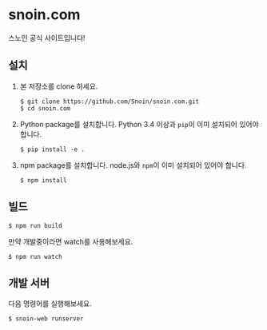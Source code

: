 snoin.com
=========

스노인 공식 사이트입니다!

설치
---

1. 본 저장소를 clone 하세요.

    ```
    $ git clone https://github.com/Snoin/snoin.com.git
    $ cd snoin.com
    ```

2. Python package를 설치합니다. Python 3.4 이상과 `pip`이 이미 설치되어 있어야 합니다.

    ```
    $ pip install -e .
    ```

3. npm package를 설치합니다. node.js와 `npm`이 이미 설치되어 있어야 합니다.

    ```
    $ npm install
    ```

빌드
---

```
$ npm run build
```

만약 개발중이라면 watch를 사용해보세요.

```
$ npm run watch
```

개발 서버
-------

다음 명령어를 실행해보세요.

```
$ snoin-web runserver
```
